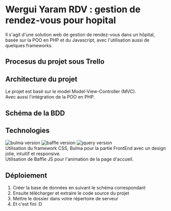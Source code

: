 # Wergui Yaram RDV : gestion de rendez-vous pour hopital
Il s'agit d'une solution web de gestion de rendez-vous dans un hôpital, basée sur la POO en PHP et du Javascript, avec l'utilisation aussi de quelques frameworks.


## Procesus du projet sous Trello


## Architecture du projet
  Le projet est basé sur le model Model-View-Controller (MVC).<br>
  Avec aussi l'intégration de la POO en PHP.


## Schéma de la BDD
  

## Technologies
![bulma version](https://img.shields.io/badge/bulma-0.7.5-blueviolet.svg)
![baffle version](https://img.shields.io/badge/Baffle%20JS-0.3.6-lightgrey)
![jquery version](https://img.shields.io/badge/jQuery-3.4.1-blue)<br>
Utilisation du framework CSS, Bulma pour la partie FrontEnd avec un design jolie, intuitif et responsive.<br>
Utilisation de Baffle JS pour l'animation de la page d'accueil.


## Déploiement
1. Créer la base de données en suivant le schéma correspondant
2. Ensuite télécharger et extraire le code source du projet
3. Mettre le dossier dans votre répertoire de serveur
4. Et c'est fini :D
